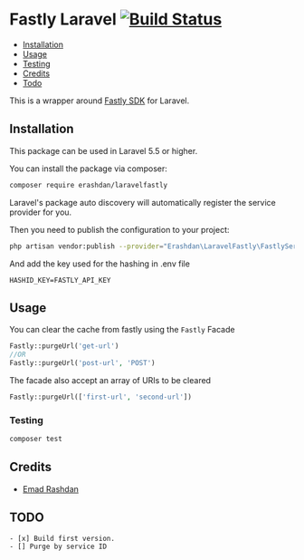 # Fastly Laravel [![Build Status](https://travis-ci.org/erashdan/laravelfastly.svg?branch=master)](https://travis-ci.org/erashdan/laravelfastly)

* [Installation](#installation)
* [Usage](#usage)
* [Testing](#testing)
* [Credits](#credits)
* [Todo](#todo)

This is a wrapper around [Fastly SDK](https://github.com/fastly/fastly-php) for Laravel.

## Installation
This package can be used in Laravel 5.5 or higher.

You can install the package via composer:
``` bash
composer require erashdan/laravelfastly
```

Laravel's package auto discovery will automatically register the service provider for you.

Then you need to publish the configuration to your project:

```bash
php artisan vendor:publish --provider="Erashdan\LaravelFastly\FastlyServiceProvider" --tag="config"
``` 

And add the key used for the hashing in .env file
```dotenv
HASHID_KEY=FASTLY_API_KEY
```

## Usage
You can clear the cache from fastly using the `Fastly` Facade
```php
Fastly::purgeUrl('get-url')
//OR
Fastly::purgeUrl('post-url', 'POST')
```

The facade also accept an array of URIs to be cleared
```php
Fastly::purgeUrl(['first-url', 'second-url'])
```

### Testing
``` bash
composer test
```

## Credits
- [Emad Rashdan](https://github.com/erashdan)

## TODO 
```.todo
- [x] Build first version.
- [] Purge by service ID
```